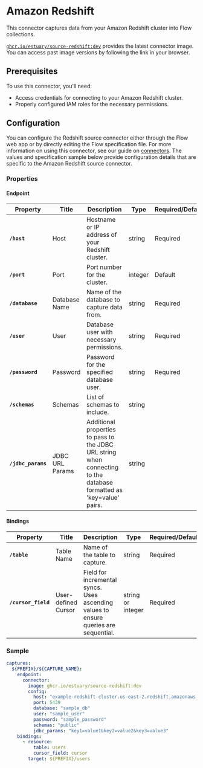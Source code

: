 # Amazon Redshift

This connector captures data from your Amazon Redshift cluster into Flow collections.

[`ghcr.io/estuary/source-redshift:dev`](https://ghcr.io/estuary/source-redshift:dev) provides the latest connector image. You can access past image versions by following the link in your browser.

## Prerequisites

To use this connector, you'll need:

- Access credentials for connecting to your Amazon Redshift cluster.
- Properly configured IAM roles for the necessary permissions.

## Configuration

You can configure the Redshift source connector either through the Flow web app or by directly editing the Flow specification file. For more information on using this connector, see our guide on [connectors](https://docs.estuary.dev/concepts/connectors/#using-connectors). The values and specification sample below provide configuration details that are specific to the Amazon Redshift source connector.

### Properties

#### Endpoint

| Property        | Title         | Description                                                  | Type    | Required/Default       |
|-----------------|---------------|--------------------------------------------------------------|---------|------------------------|
| **`/host`**     | Host          | Hostname or IP address of your Redshift cluster.             | string  | Required               |
| **`/port`**     | Port          | Port number for the cluster.                                 | integer  | Default               |
| **`/database`** | Database Name | Name of the database to capture data from.                   | string  | Required               |
| **`/user`**     | User          | Database user with necessary permissions.                    | string  | Required               |
| **`/password`** | Password      | Password for the specified database user.                    | string  | Required               |
| **`/schemas`**     | Schemas         | List of schemas to include.                                  | string  |              |
| **`/jdbc_params`** | JDBC URL Params | Additional properties to pass to the JDBC URL string when connecting to the database formatted as 'key=value' pairs. | string |               |


#### Bindings

| Property          | Title      | Description                    | Type    | Required/Default       |
| ----------------- | ---------- | ------------------------------ | ------- | ---------------------- |
| **`/table`**      | Table Name | Name of the table to capture.   | string  | Required               |
| **`/cursor_field`**    | User-defined Cursor     | Field for incremental syncs. Uses ascending values to ensure queries are sequential. | string or integer | Required |

### Sample

```yaml
captures:
  ${PREFIX}/${CAPTURE_NAME}:
    endpoint:
      connector:
        image: ghcr.io/estuary/source-redshift:dev
        config:
          host: "example-redshift-cluster.us-east-2.redshift.amazonaws.com"
          port: 5439
          database: "sample_db"
          user: "sample_user"
          password: "sample_password"
          schemas: "public"
          jdbc_params: "key1=value1&key2=value2&key3=value3"
    bindings:
      - resource:
          table: users
          cursor_field: cursor
        target: ${PREFIX}/users
```
